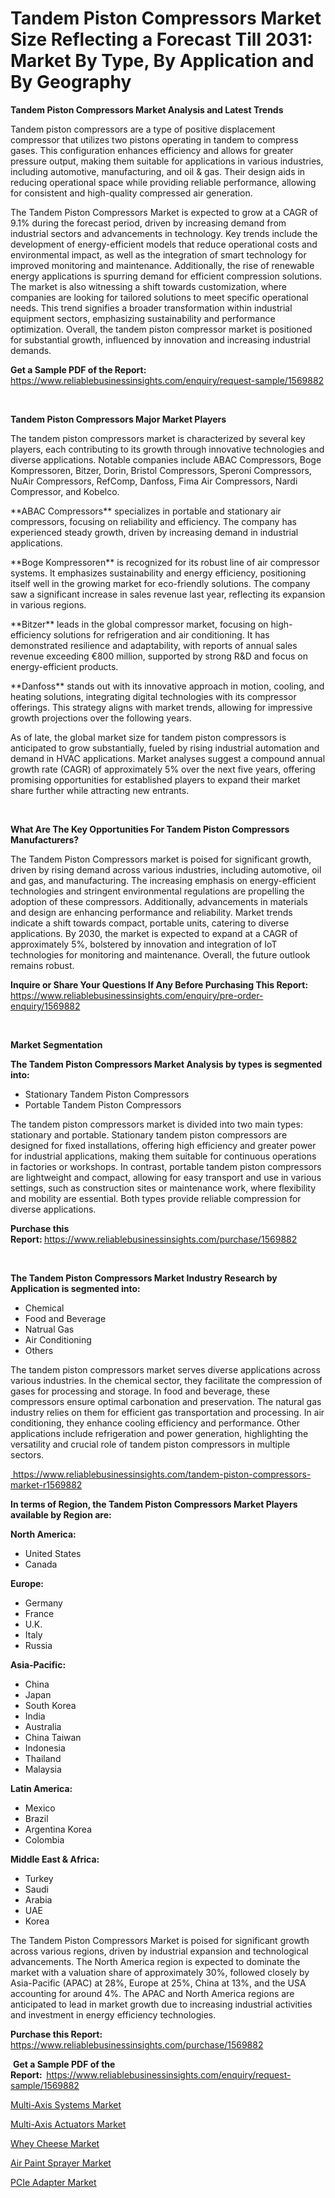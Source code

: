 <p><h1>Tandem Piston Compressors Market Size Reflecting a Forecast Till 2031: Market By Type, By Application and By Geography</h1></p><p><strong>Tandem Piston Compressors Market Analysis and Latest Trends</strong></p>
<p><p>Tandem piston compressors are a type of positive displacement compressor that utilizes two pistons operating in tandem to compress gases. This configuration enhances efficiency and allows for greater pressure output, making them suitable for applications in various industries, including automotive, manufacturing, and oil & gas. Their design aids in reducing operational space while providing reliable performance, allowing for consistent and high-quality compressed air generation.</p><p>The Tandem Piston Compressors Market is expected to grow at a CAGR of 9.1% during the forecast period, driven by increasing demand from industrial sectors and advancements in technology. Key trends include the development of energy-efficient models that reduce operational costs and environmental impact, as well as the integration of smart technology for improved monitoring and maintenance. Additionally, the rise of renewable energy applications is spurring demand for efficient compression solutions. The market is also witnessing a shift towards customization, where companies are looking for tailored solutions to meet specific operational needs. This trend signifies a broader transformation within industrial equipment sectors, emphasizing sustainability and performance optimization. Overall, the tandem piston compressor market is positioned for substantial growth, influenced by innovation and increasing industrial demands.</p></p>
<p><strong>Get a Sample PDF of the Report:&nbsp;</strong> <a href="https://www.reliablebusinessinsights.com/enquiry/request-sample/1569882?utm_campaign=41&utm_medium=2&utm_source=Github&utm_content=ia&utm_term=19102024&utm_id=tandem-piston-compressors">https://www.reliablebusinessinsights.com/enquiry/request-sample/1569882</a></p>
<p>&nbsp;</p>
<p><strong>Tandem Piston Compressors Major Market Players</strong></p>
<p><p>The tandem piston compressors market is characterized by several key players, each contributing to its growth through innovative technologies and diverse applications. Notable companies include ABAC Compressors, Boge Kompressoren, Bitzer, Dorin, Bristol Compressors, Speroni Compressors, NuAir Compressors, RefComp, Danfoss, Fima Air Compressors, Nardi Compressor, and Kobelco.</p><p>**ABAC Compressors** specializes in portable and stationary air compressors, focusing on reliability and efficiency. The company has experienced steady growth, driven by increasing demand in industrial applications.</p><p>**Boge Kompressoren** is recognized for its robust line of air compressor systems. It emphasizes sustainability and energy efficiency, positioning itself well in the growing market for eco-friendly solutions. The company saw a significant increase in sales revenue last year, reflecting its expansion in various regions.</p><p>**Bitzer** leads in the global compressor market, focusing on high-efficiency solutions for refrigeration and air conditioning. It has demonstrated resilience and adaptability, with reports of annual sales revenue exceeding €800 million, supported by strong R&D and focus on energy-efficient products.</p><p>**Danfoss** stands out with its innovative approach in motion, cooling, and heating solutions, integrating digital technologies with its compressor offerings. This strategy aligns with market trends, allowing for impressive growth projections over the following years.</p><p>As of late, the global market size for tandem piston compressors is anticipated to grow substantially, fueled by rising industrial automation and demand in HVAC applications. Market analyses suggest a compound annual growth rate (CAGR) of approximately 5% over the next five years, offering promising opportunities for established players to expand their market share further while attracting new entrants.</p></p>
<p>&nbsp;</p>
<p><strong>What Are The Key Opportunities For Tandem Piston Compressors Manufacturers?</strong></p>
<p><p>The Tandem Piston Compressors market is poised for significant growth, driven by rising demand across various industries, including automotive, oil and gas, and manufacturing. The increasing emphasis on energy-efficient technologies and stringent environmental regulations are propelling the adoption of these compressors. Additionally, advancements in materials and design are enhancing performance and reliability. Market trends indicate a shift towards compact, portable units, catering to diverse applications. By 2030, the market is expected to expand at a CAGR of approximately 5%, bolstered by innovation and integration of IoT technologies for monitoring and maintenance. Overall, the future outlook remains robust.</p></p>
<p><strong>Inquire or Share Your Questions If Any Before Purchasing This Report:</strong> <a href="https://www.reliablebusinessinsights.com/enquiry/pre-order-enquiry/1569882?utm_campaign=41&utm_medium=2&utm_source=Github&utm_content=ia&utm_term=19102024&utm_id=tandem-piston-compressors">https://www.reliablebusinessinsights.com/enquiry/pre-order-enquiry/1569882</a></p>
<p>&nbsp;</p>
<p><strong>Market Segmentation</strong></p>
<p><strong>The Tandem Piston Compressors Market Analysis by types is segmented into:</strong></p>
<p><ul><li>Stationary Tandem Piston Compressors</li><li>Portable Tandem Piston Compressors</li></ul></p>
<p><p>The tandem piston compressors market is divided into two main types: stationary and portable. Stationary tandem piston compressors are designed for fixed installations, offering high efficiency and greater power for industrial applications, making them suitable for continuous operations in factories or workshops. In contrast, portable tandem piston compressors are lightweight and compact, allowing for easy transport and use in various settings, such as construction sites or maintenance work, where flexibility and mobility are essential. Both types provide reliable compression for diverse applications.</p></p>
<p><strong>Purchase this Report:&nbsp;</strong><a href="https://www.reliablebusinessinsights.com/purchase/1569882?utm_campaign=41&utm_medium=2&utm_source=Github&utm_content=ia&utm_term=19102024&utm_id=tandem-piston-compressors">https://www.reliablebusinessinsights.com/purchase/1569882</a></p>
<p>&nbsp;</p>
<p><strong>The Tandem Piston Compressors Market Industry Research by Application is segmented into:</strong></p>
<p><ul><li>Chemical</li><li>Food and Beverage</li><li>Natrual Gas</li><li>Air Conditioning</li><li>Others</li></ul></p>
<p><p>The tandem piston compressors market serves diverse applications across various industries. In the chemical sector, they facilitate the compression of gases for processing and storage. In food and beverage, these compressors ensure optimal carbonation and preservation. The natural gas industry relies on them for efficient gas transportation and processing. In air conditioning, they enhance cooling efficiency and performance. Other applications include refrigeration and power generation, highlighting the versatility and crucial role of tandem piston compressors in multiple sectors.</p></p>
<p><a href="https://www.reliablebusinessinsights.com/tandem-piston-compressors-market-r1569882?utm_campaign=41&utm_medium=2&utm_source=Github&utm_content=ia&utm_term=19102024&utm_id=tandem-piston-compressors">&nbsp;https://www.reliablebusinessinsights.com/tandem-piston-compressors-market-r1569882</a></p>
<p><strong>In terms of Region, the Tandem Piston Compressors Market Players available by Region are:</strong></p>
<p>
    <p> <strong> North America: </strong>
        <ul>
            <li>United States</li>
            <li>Canada</li>
        </ul>
        </p> 
    <p> <strong> Europe: </strong>
        <ul>
            <li>Germany</li>
            <li>France</li>
            <li>U.K.</li>
            <li>Italy</li>
            <li>Russia</li>
        </ul>
        </p> 
    <p> <strong> Asia-Pacific: </strong>
        <ul>
            <li>China</li>
            <li>Japan</li>
            <li>South Korea</li>
            <li>India</li>
            <li>Australia</li>
            <li>China Taiwan</li>
            <li>Indonesia</li>
            <li>Thailand</li>
            <li>Malaysia</li>
        </ul>
        </p> 
    <p> <strong> Latin America: </strong>
        <ul>
            <li>Mexico</li>
            <li>Brazil</li>
            <li>Argentina Korea</li>
            <li>Colombia</li>
        </ul>
        </p> 
    <p> <strong> Middle East & Africa: </strong>
        <ul>
            <li>Turkey</li>
            <li>Saudi</li>
            <li>Arabia</li>
            <li>UAE</li>
            <li>Korea</li>
        </ul>
    </p>
    </p>
<p><p>The Tandem Piston Compressors Market is poised for significant growth across various regions, driven by industrial expansion and technological advancements. The North America region is expected to dominate the market with a valuation share of approximately 30%, followed closely by Asia-Pacific (APAC) at 28%, Europe at 25%, China at 13%, and the USA accounting for around 4%. The APAC and North America regions are anticipated to lead in market growth due to increasing industrial activities and investment in energy efficiency technologies.</p></p>
<p><strong>Purchase this Report: </strong><a href="https://www.reliablebusinessinsights.com/purchase/1569882?utm_campaign=41&utm_medium=2&utm_source=Github&utm_content=ia&utm_term=19102024&utm_id=tandem-piston-compressors">https://www.reliablebusinessinsights.com/purchase/1569882</a></p>
<p>&nbsp;<strong>Get a Sample PDF of the Report:&nbsp;&nbsp;</strong><a href="https://www.reliablebusinessinsights.com/enquiry/request-sample/1569882?utm_campaign=41&utm_medium=2&utm_source=Github&utm_content=ia&utm_term=19102024&utm_id=tandem-piston-compressors">https://www.reliablebusinessinsights.com/enquiry/request-sample/1569882</a></p>
<p><strong></strong></p>
<p><p><a href="https://github.com/jerridoxdemase/Market-Research-Report-List-1/blob/main/multi-axis-systems-market.md?utm_campaign=41&utm_medium=2&utm_source=Github&utm_content=ia&utm_term=19102024&utm_id=tandem-piston-compressors">Multi-Axis Systems Market</a></p><p><a href="https://github.com/halleabdon2v1s/Market-Research-Report-List-1/blob/main/multi-axis-actuators-market.md?utm_campaign=41&utm_medium=2&utm_source=Github&utm_content=ia&utm_term=19102024&utm_id=tandem-piston-compressors">Multi-Axis Actuators Market</a></p><p><a href="https://www.linkedin.com/pulse/whey-cheese-market-size-share-growth-analysis-type-application-x3pbe?utm_campaign=41&utm_medium=2&utm_source=Github&utm_content=ia&utm_term=19102024&utm_id=tandem-piston-compressors">Whey Cheese Market</a></p><p><a href="https://issuu.com/reportprime-2/docs/air-paint-sprayer-market-size-2030._931935455e15a0?utm_campaign=41&utm_medium=2&utm_source=Github&utm_content=ia&utm_term=19102024&utm_id=tandem-piston-compressors">Air Paint Sprayer Market</a></p><p><a href="https://issuu.com/reportprime-2/docs/pcie-adapter-market-size-2030.pptx_230dc6847b0273?utm_campaign=41&utm_medium=2&utm_source=Github&utm_content=ia&utm_term=19102024&utm_id=tandem-piston-compressors">PCIe Adapter Market</a></p></p>
